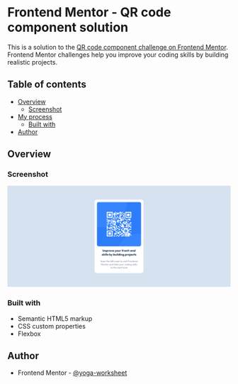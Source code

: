 # Frontend Mentor - QR code component solution

This is a solution to the [QR code component challenge on Frontend Mentor](https://www.frontendmentor.io/challenges/qr-code-component-iux_sIO_H). Frontend Mentor challenges help you improve your coding skills by building realistic projects. 

## Table of contents

- [Overview](#overview)
  - [Screenshot](#screenshot)
- [My process](#my-process)
  - [Built with](#built-with)
- [Author](#author)


## Overview

### Screenshot

![](./screenshot.png)

### Built with

- Semantic HTML5 markup
- CSS custom properties
- Flexbox

## Author

- Frontend Mentor - [@yoga-worksheet](https://www.frontendmentor.io/profile/yoga-worksheet)

